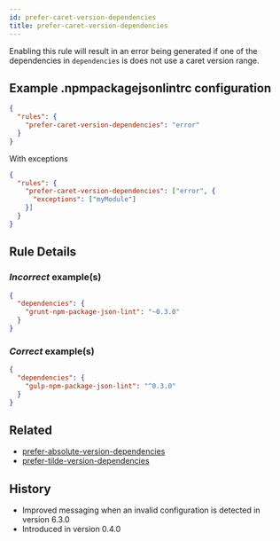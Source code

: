 ```yaml
---
id: prefer-caret-version-dependencies
title: prefer-caret-version-dependencies
---
```


Enabling this rule will result in an error being generated if one of the dependencies in `dependencies` is does not use a caret version range.

## Example .npmpackagejsonlintrc configuration

```json
{
  "rules": {
    "prefer-caret-version-dependencies": "error"
  }
}
```

With exceptions

```json
{
  "rules": {
    "prefer-caret-version-dependencies": ["error", {
      "exceptions": ["myModule"]
    }]
  }
}
```

## Rule Details

### *Incorrect* example(s)

```json
{
  "dependencies": {
    "grunt-npm-package-json-lint": "~0.3.0"
  }
}
```

### *Correct* example(s)

```json
{
  "dependencies": {
    "gulp-npm-package-json-lint": "^0.3.0"
  }
}
```

## Related

* [prefer-absolute-version-dependencies](prefer-absolute-version-dependencies.md)
* [prefer-tilde-version-dependencies](prefer-tilde-version-dependencies.md)

## History

* Improved messaging when an invalid configuration is detected in version 6.3.0
* Introduced in version 0.4.0
